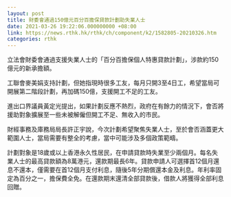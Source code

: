 ```yaml
---
layout: post
title: 財委會通過150億元百分百擔保貸款計劃助失業人士
date: 2021-03-26 19:22:06.000000000 +08:00
link: https://news.rthk.hk/rthk/ch/component/k2/1582805-20210326.htm
categories: rthk
---
```


立法會財委會通過支援失業人士的「百分百擔保個人特惠貸款計劃」，涉款約150億元的新承擔額。

工聯會麥美娟支持計劃，但她指現時很多工友，每月只開3至4日工，希望當局可開展第二階段計劃，再加碼150億，支援開工不足的工友。

進出口界議員黃定光提出，如果計劃反應不熱烈，政府在有餘力的情況下，會否將援助對象擴展至一些未被解僱但開工不足、無收入的市民。 

財經事務及庫務局局長許正宇說，今次計劃希望聚焦失業人士，至於會否涵蓋更大範圍人士，當局需要有整全的考慮，當中可能涉及多個政策範疇。

計劃對象是18歲或以上香港永久性居民，在申請貸款時失業至少兩個月。每名失業人士的最高貸款額為8萬港元，還款期最長6年。貸款申請人可選擇首12個月還息不還本，僅需要在首12個月支付利息，隨後5年分期償還本金及利息。年利率固定為百分之一，擔保費全免。在還款期末還清全部貸款後，借款人將獲得全部利息回贈。
